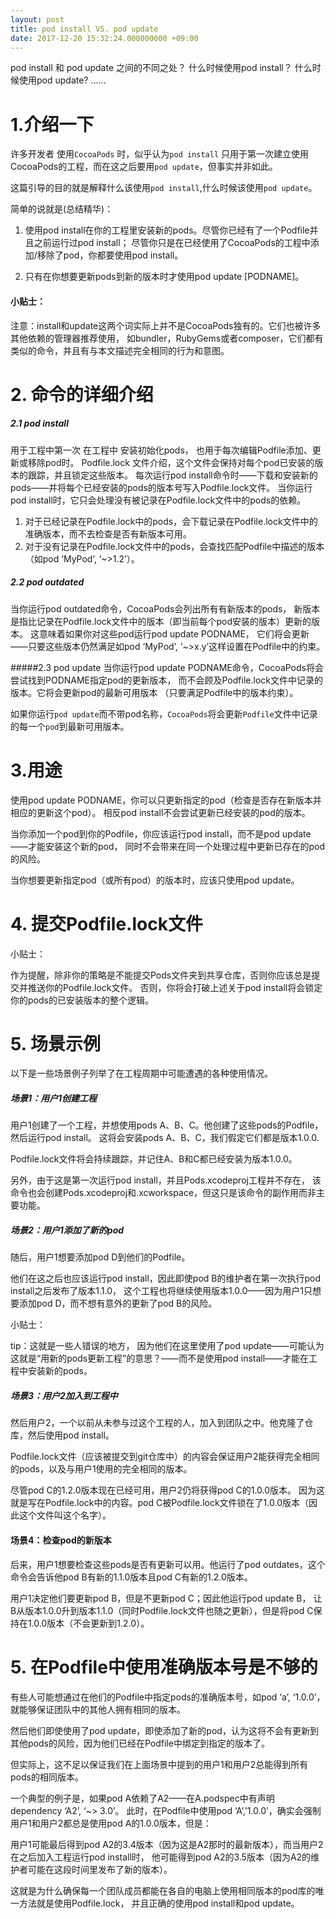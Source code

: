 ```yaml
---
layout: post
title: pod install VS. pod update
date: 2017-12-20 15:32:24.000000000 +09:00
---
```


pod install 和 pod update 之间的不同之处？
什么时候使用pod install？
什么时候使用pod update?
......

#  1.介绍一下
许多开发者 使用`CocoaPods` 时，似乎认为`pod install` 只用于第一次建立使用CocoaPods的工程，而在这之后要用`pod update`，但事实并非如此。

这篇引导的目的就是解释什么该使用`pod install`,什么时候该使用`pod update`。

简单的说就是(总结精华)：
1.  使用pod install在你的工程里安装新的pods。尽管你已经有了一个Podfile并且之前运行过pod install；
尽管你只是在已经使用了CocoaPods的工程中添加/移除了pod，你都要使用pod install。

2.  只有在你想要更新pods到新的版本时才使用pod update [PODNAME]。

#### 小贴士：
注意：install和update这两个词实际上并不是CocoaPods独有的。它们也被许多其他依赖的管理器推荐使用，
如bundler，RubyGems或者composer，它们都有类似的命令，并且有与本文描述完全相同的行为和意图。


# 2. 命令的详细介绍
##### 2.1 pod install
用于工程中第一次 在工程中 安装初始化pods， 也用于每次编辑Podfile添加、更新或移除pod时。
Podfile.lock 文件介绍，这个文件会保持对每个pod已安装的版本的跟踪，并且锁定这些版本。
每次运行pod install命令时——下载和安装新的pods——并将每个已经安装的pods的版本号写入Podfile.lock文件。
当你运行pod install时，它只会处理没有被记录在Podfile.lock文件中的pods的依赖。

1.  对于已经记录在Podfile.lock中的pods，会下载记录在Podfile.lock文件中的准确版本，而不去检查是否有新版本可用。
2.  对于没有记录在Podfile.lock文件中的pods，会查找匹配Podfile中描述的版本（如pod ‘MyPod’, ‘~>1.2’）。


##### 2.2 pod outdated
当你运行pod outdated命令，CocoaPods会列出所有有新版本的pods，
新版本是指比记录在Podfile.lock文件中的版本（即当前每个pod安装的版本）更新的版本。
这意味着如果你对这些pod运行pod update PODNAME，
它们将会更新——只要这些版本仍然满足如pod ‘MyPod’, ‘~>x.y’这样设置在Podfile中的约束。

#####2.3 pod update
当你运行pod update PODNAME命令，CocoaPods将会尝试找到PODNAME指定pod的更新版本，
而不会顾及Podfile.lock文件中记录的版本。它将会更新pod的最新可用版本
（只要满足Podfile中的版本约束）。


如果你运行`pod update`而不带pod名称，`CocoaPods`将会更新`Podfile`文件中记录的每一个`pod`到最新可用版本。


# 3.用途

使用pod update PODNAME，你可以只更新指定的pod（检查是否存在新版本并相应的更新这个pod）。
相反pod install不会尝试更新已经安装的pod的版本。

当你添加一个pod到你的Podfile，你应该运行pod install，而不是pod update——才能安装这个新的pod，
同时不会带来在同一个处理过程中更新已存在的pod的风险。

当你想要更新指定pod（或所有pod）的版本时，应该只使用pod update。


# 4. 提交Podfile.lock文件

小贴士：

作为提醒，除非你的策略是不能提交Pods文件夹到共享仓库，否则你应该总是提交并推送你的Podfile.lock文件。
否则，你将会打破上述关于pod install将会锁定你的pods的已安装版本的整个逻辑。


# 5. 场景示例

以下是一些场景例子列举了在工程周期中可能遭遇的各种使用情况。


##### 场景1：用户1创建工程

用户1创建了一个工程，并想使用pods A、B、C。他创建了这些pods的Podfile，然后运行pod install。
这将会安装pods A、B、C，我们假定它们都是版本1.0.0.

Podfile.lock文件将会持续跟踪，并记住A、B和C都已经安装为版本1.0.0。

另外，由于这是第一次运行pod install，并且Pods.xcodeproj工程并不存在，
该命令也会创建Pods.xcodeproj和.xcworkspace，但这只是该命令的副作用而非主要功能。

##### 场景2：用户1添加了新的pod

随后，用户1想要添加pod D到他们的Podfile。

他们在这之后也应该运行pod install，因此即使pod B的维护者在第一次执行pod install之后发布了版本1.1.0，
这个工程也将继续使用版本1.0.0——因为用户1只想要添加pod D，而不想有意外的更新了pod B的风险。


小贴士：

tip：这就是一些人错误的地方，
因为他们在这里使用了pod update——可能认为这就是“用新的pods更新工程”的意思？——而不是使用pod install——才能在工程中安装新的pods。

##### 场景3：用户2加入到工程中

然后用户2，一个以前从未参与过这个工程的人，加入到团队之中。他克隆了仓库，然后使用pod install。

Podfile.lock文件（应该被提交到git仓库中）的内容会保证用户2能获得完全相同的pods，以及与用户1使用的完全相同的版本。

尽管pod C的1.2.0版本现在已经可用，用户2仍将获得pod C的1.0.0版本。
因为这就是写在Podfile.lock中的内容。pod C被Podfile.lock文件锁在了1.0.0版本（因此这个文件叫这个名字）。


#### 场景4：检查pod的新版本

后来，用户1想要检查这些pods是否有更新可以用。他运行了pod outdates，这个命令会告诉他pod B有新的1.1.0版本且pod C有新的1.2.0版本。

用户1决定他们要更新pod B，但是不更新pod C；因此他运行pod update B，
让B从版本1.0.0升到版本1.1.0（同时Podfile.lock文件也随之更新），但是将pod C保持在1.0.0版本（不会更新到1.2.0）。


# 5. 在Podfile中使用准确版本号是不够的

有些人可能想通过在他们的Podfile中指定pods的准确版本号，如pod ‘a’, ‘1.0.0’，就能够保证团队中的其他人拥有相同的版本。

然后他们即使使用了pod update，即使添加了新的pod，认为这将不会有更新到其他pods的风险，因为他们已经在Podfile中绑定到指定的版本了。

但实际上，这不足以保证我们在上面场景中提到的用户1和用户2总能得到所有pods的相同版本。

一个典型的例子是，如果pod A依赖了A2——在A.podspec中有声明dependency ‘A2’, ‘~> 3.0’。
此时，在Podfile中使用pod ‘A’,’1.0.0’，确实会强制用户1和用户2都总是使用pod A的1.0.0版本，但是：

用户1可能最后得到pod A2的3.4版本（因为这是A2那时的最新版本），而当用户2在之后加入工程运行pod install时，
他可能得到pod A2的3.5版本（因为A2的维护者可能在这段时间里发布了新的版本）。

这就是为什么确保每一个团队成员都能在各自的电脑上使用相同版本的pod库的唯一方法就是使用Podfile.lock，
并且正确的使用pod install和pod update。

